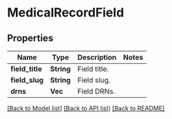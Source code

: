 # MedicalRecordField

## Properties

Name | Type | Description | Notes
------------ | ------------- | ------------- | -------------
**field_title** | **String** | Field title. | 
**field_slug** | **String** | Field slug. | 
**drns** | **Vec<String>** | Field DRNs. | 

[[Back to Model list]](../README.md#documentation-for-models) [[Back to API list]](../README.md#documentation-for-api-endpoints) [[Back to README]](../README.md)


